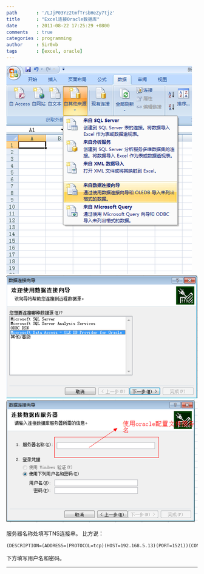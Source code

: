 ```yaml
---
path       : '/LJjP03Yz2tmfTrsbHeZy7tjz'
title      : "Excel连接Oracle数据库"
date       : 2011-08-22 17:25:29 +0800
comments   : true
categories : programming
author     : Sir0xb
tags       : [excel, oracle]
---
```


<img src="/images/2011/2011-08-22-172529-1.png" />

<!--more-->

<img src="/images/2011/2011-08-22-172529-2.png" />

<img src="/images/2011/2011-08-22-172529-3.png" />

服务器名称处填写TNS连接串。
比方说：

``` xml
(DESCRIPTION=(ADDRESS=(PROTOCOL=tcp)(HOST=192.168.5.13)(PORT=1521))(CONNECT_DATA=(SERVICE_NAME=PROD)(INSTANCE_NAME=PROD1)))
```

下方填写用户名和密码。

***

